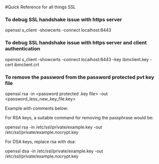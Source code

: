 #Quick Reference for all things SSL

### To debug SSL handshake issue with https server
openssl s_client -showcerts -connect localhost:8443


### To debug SSL handshake issue with https server and client authentication
openssl s_client -showcerts -connect localhost:8443 -key ibmclient.key -cert ibmclient.crt


### To remove the password from the password protected pvt key file
openssl rsa -in <password protected .key file> -out <password_less_new_key_file.key>

Example with comments below:

For RSA keys, a suitable command for removing the passphrase would be:

openssl rsa -in /etc/ssl/private/example.key -out /etc/ssl/private/example.nocrypt.key

For DSA keys, replace rsa with dsa:

openssl dsa -in /etc/ssl/private/example.key -out /etc/ssl/private/example.nocrypt.key


